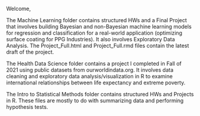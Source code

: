 Welcome,

The Machine Learning folder contains structured HWs and a Final Project that involves building Bayesian and non-Bayesian machine learning models for regression and classification for a real-world application (optimizing surface coating for PPG Industries). It also involves Exploratory Data Analysis. The Project_Full.html and Project_Full.rmd files contain the latest draft of the project.

The Health Data Science folder contains a project I completed in Fall of 2021 using public datasets from ourworldindata.org. It involves data cleaning and exploratory data analysis/visualization in R to examine international relationships between life expectancy and extreme poverty.

The Intro to Statistical Methods folder contains structured HWs and Projects in R. These files are mostly to do with summarizing data and performing hypothesis tests.
